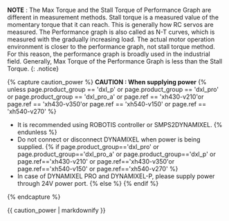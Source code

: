**NOTE** : The Max Torque and the Stall Torque of Performance Graph are different in measurement methods.
Stall torque is a measured value of the momentary torque that it can reach. This is generally how RC servos are measured.
The Performance graph is also called as N-T curves, which is measured with the gradually increasing load.
The actual motor operation environment is closer to the performance graph, not stall torque method.
For this reason, the performance graph is broadly used in the industrial field.
Generally, Max Torque of the Performance Graph is less than the Stall Torque.
{: .notice}

{% capture caution_power %}
**CAUTION : When supplying power**
{% unless page.product_group == 'dxl_p' or page.product_group == 'dxl_pro' or page.product_group == 'dxl_pro_a' or page.ref == 'xh430-v210'or page.ref == 'xh430-v350'or page.ref == 'xh540-v150' or page.ref == 'xh540-v270' %} 
- It is recommended using ROBOTIS controller or SMPS2DYNAMIXEL.
{% endunless %}
- Do not connect or disconnect DYNAMIXEL when power is being supplied.
{% if page.product_group=='dxl_pro' or page.product_group=='dxl_pro_a' or page.product_group=='dxl_p' or page.ref=='xh430-v210' or page.ref=='xh430-v350'or page.ref=='xh540-v150' or page.ref=='xh540-v270' %}
- In case of DYNAMIXEL PRO and DYNAMIXEL-P, please supply power through 24V power port.
{% else %}
{% endif %}

{% endcapture %}

<div class="notice--warning">{{ caution_power | markdownify }}</div>
